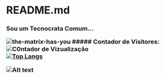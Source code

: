 # README.md
<h3> 
Sou um Tecnocrata Comum...

![the-matrix-has-you](https://user-images.githubusercontent.com/40872405/153966396-a373f490-6f47-499d-8955-46a5d86752bb.gif) ##### Contador de Visitores: ![C0ntador de Vizualização](https://profile-counter.glitch.me/carlinhoshk/count.svg)  
[![Top Langs](https://github-readme-stats.vercel.app/api/top-langs/?username=carlinhoshk)](https://github.com/anuraghazra/github-readme-stats)

![Alt text](https://spotify-recently-played-readme.vercel.app/api?user=22pom6qbb76uekvgxof4p3uha)


</h3>
